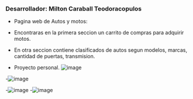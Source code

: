 ### Desarrollador: Milton Caraball Teodoracopulos
- Pagina web de Autos y motos:

- Encontraras en la primera seccion un carrito de compras para adquirir motos.
- En otra seccion contiene clasificados de autos segun modelos, marcas, cantidad de puertas, transmision. 
- Proyecto personal.
![image](https://user-images.githubusercontent.com/65022331/231279781-f9e12014-e728-4202-a94d-509f0e8875b0.png)

-![image](https://user-images.githubusercontent.com/65022331/231276782-09587c15-f27f-49c4-bd0c-016a0a94cbfc.png)

-![image](https://user-images.githubusercontent.com/65022331/231279086-ae6c2b6f-8e14-4b65-9d3d-5c03189e4472.png)
-![image](https://user-images.githubusercontent.com/65022331/231279203-874eef85-edc9-427a-b780-1189dec1b32d.png)



